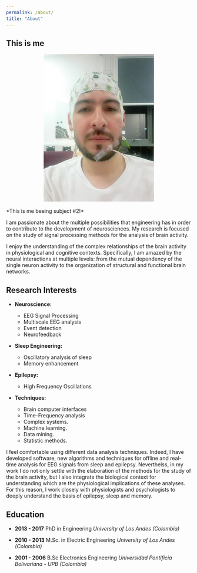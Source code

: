 ```yaml
---
permalink: /about/
title: "About"
---
```


## This is me

<p align="center"> 
<img src="\assets\images\subject_mgnm.jpg">
</p>
*This is me beeing subject #2!*

I am passionate about the multiple possibilities that engineering has in order to contribute to the development of neurosciences. My research is focused on the study of signal processing methods for the analysis of brain activity.

I enjoy the understanding of the complex relationships of the brain activity in physiological and cognitive contexts. Specifically, I am amazed by the neural interactions at multiple levels: from the mutual dependency of the single neuron activity to the organization of structural and functional brain networks. 

## Research Interests

- **Neuroscience:** 
	- EEG Signal Processing
	- Multiscale EEG analysis
	- Event detection
	- Neurofeedback

- **Sleep Engineering:**
	- Oscillatory analysis of sleep
	- Memory enhancement	

- **Epilepsy:**
	- High Frequency Oscillations

- **Techniques:**
	- Brain computer interfaces 
	- Time-Frequency analysis
	- Complex systems.
	- Machine learning.
	- Data mining.
	- Statistic methods.

I feel comfortable using different data analysis techniques. Indeed, I have developed software, new algorithms and techniques for offline and real-time analysis for EEG signals from sleep and epilepsy. Neverthelss, in my work I do not only settle with the elaboration of the methods for the study of the brain activity, but I also integrate the biological context for understanding which are the physiological implications of these analyses. For this reason, I work closely with physiologists and psychologists to deeply understand the basis of epilepsy, sleep and memory.


## Education

- **2013 - 2017**
	PhD in Engineering
	*University of Los Andes (Colombia)*

- **2010 - 2013**
	M.Sc. in Electric Engineering
	*University of Los Andes (Colombia)*

- **2001 - 2006**
	B.Sc Electronics Engineering
	*Universidad Pontificia Bolivariana - UPB (Colombia)*



